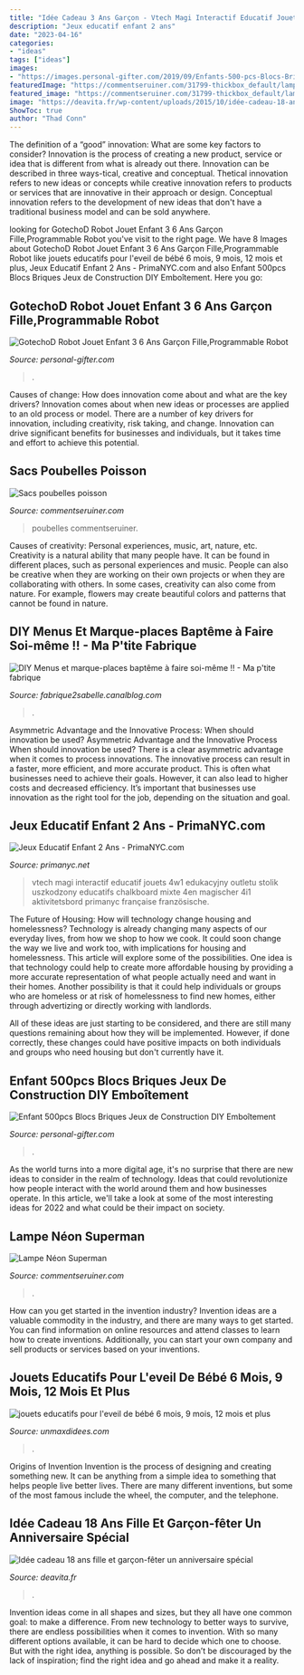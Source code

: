```yaml
---
title: "Idée Cadeau 3 Ans Garçon - Vtech Magi Interactif Educatif Jouets 4w1 Edukacyjny Outletu Stolik Uszkodzony Educatifs Chalkboard Mixte 4en Magischer 4i1 Aktivitetsbord Primanyc Française Französische"
description: "Jeux educatif enfant 2 ans"
date: "2023-04-16"
categories:
- "ideas"
tags: ["ideas"]
images:
- "https://images.personal-gifter.com/2019/09/Enfants-500-pcs-Blocs-Briques-Jeux-de-Construction-DIY-Embotement-en-Plastique-Disque-Ensemble-Jigsaw-Puzzle-3D-Jouet-Educatif-Crativit-Cadeau-de-Nol-Anniversaire-pour-Garon-Fille-Age-3-6-Ans-0-1.jpg"
featuredImage: "https://commentseruiner.com/31799-thickbox_default/lampe-neon-superman.jpg"
featured_image: "https://commentseruiner.com/31799-thickbox_default/lampe-neon-superman.jpg"
image: "https://deavita.fr/wp-content/uploads/2015/10/idée-cadeau-18-ans-gamme-lait-corporal-huiles-essentielles.jpg"
ShowToc: true
author: "Thad Conn"
---
```



The definition of a “good” innovation: What are some key factors to consider?
Innovation is the process of creating a new product, service or idea that is different from what is already out there. Innovation can be described in three ways-tical, creative and conceptual. Thetical innovation refers to new ideas or concepts while creative innovation refers to products or services that are innovative in their approach or design. Conceptual innovation refers to the development of new ideas that don't have a traditional business model and can be sold anywhere.

	

		
looking for GotechoD Robot Jouet Enfant 3 6 Ans Garçon Fille,Programmable Robot you've visit to the right page. We have 8 Images about GotechoD Robot Jouet Enfant 3 6 Ans Garçon Fille,Programmable Robot like jouets educatifs pour l&#039;eveil de bébé 6 mois, 9 mois, 12 mois et plus, Jeux Educatif Enfant 2 Ans - PrimaNYC.com and also Enfant 500pcs Blocs Briques Jeux de Construction DIY Emboîtement. Here you go:
		
    
## GotechoD Robot Jouet Enfant 3 6 Ans Garçon Fille,Programmable Robot

<img loading=lazy src="https://images.personal-gifter.com/2019/10/GotechoD-Jouet-Robot-tlcommand-pour-Enfant-Intelligent-Robot-programmable-radiocommand-Jouet-Enfant-3-10-Ans-garon-Fille-Cadeau-Anniversaire-Nol-Nouvel-an-0-4.jpg" onerror="this.onerror=null;this.src='https://tse3.mm.bing.net/th?id=OIP.bjxAbkCbOYSwaUakUxefUAHaHa&amp;pid=15.1';" alt="GotechoD Robot Jouet Enfant 3 6 Ans Garçon Fille,Programmable Robot">

_Source: personal-gifter.com_

>. 

	

Causes of change: How does innovation come about and what are the key drivers?
Innovation comes about when new ideas or processes are applied to an old process or model. There are a number of key drivers for innovation, including creativity, risk taking, and change. Innovation can drive significant benefits for businesses and individuals, but it takes time and effort to achieve this potential.

    
## Sacs Poubelles Poisson

<img loading=lazy src="https://commentseruiner.com/11093-thickbox_default/sacs-poubelles-poisson.jpg" onerror="this.onerror=null;this.src='https://tse3.mm.bing.net/th?id=OIP.IDM-VL0UiWMAUV0DMm0oqgHaHa&amp;pid=15.1';" alt="Sacs poubelles poisson">

_Source: commentseruiner.com_

>poubelles commentseruiner. 

	

Causes of creativity: Personal experiences, music, art, nature, etc.
Creativity is a natural ability that many people have. It can be found in different places, such as personal experiences and music. People can also be creative when they are working on their own projects or when they are collaborating with others. In some cases, creativity can also come from nature. For example, flowers may create beautiful colors and patterns that cannot be found in nature.

    
## DIY Menus Et Marque-places Baptême à Faire Soi-même !! - Ma P&#039;tite Fabrique

<img loading=lazy src="https://p9.storage.canalblog.com/93/65/893330/99097634.jpg" onerror="this.onerror=null;this.src='https://tse3.mm.bing.net/th?id=OIP.1Sx6ZbkQ4qTP_BcW7wcnFQHaFz&amp;pid=15.1';" alt="DIY Menus et marque-places baptême à faire soi-même !! - Ma p&#039;tite fabrique">

_Source: fabrique2sabelle.canalblog.com_

>. 

	

Asymmetric Advantage and the Innovative Process: When should innovation be used?
Asymmetric Advantage and the Innovative Process
When should innovation be used? There is a clear asymmetric advantage when it comes to process innovations. The innovative process can result in a faster, more efficient, and more accurate product. This is often what businesses need to achieve their goals. However, it can also lead to higher costs and decreased efficiency. It’s important that businesses use innovation as the right tool for the job, depending on the situation and goal.

    
## Jeux Educatif Enfant 2 Ans - PrimaNYC.com

<img loading=lazy src="https://primanyc.net/wp-content/uploads/2020/03/jouets-educatifs-jeux-dapprentissage-electroniques-vtech-encequiconcerne-jeux-educatif-enfant-2-ans.jpg" onerror="this.onerror=null;this.src='https://tse2.mm.bing.net/th?id=OIP.NtY6Ll6oTfnZCIvEhICFDwHaHa&amp;pid=15.1';" alt="Jeux Educatif Enfant 2 Ans - PrimaNYC.com">

_Source: primanyc.net_

>vtech magi interactif educatif jouets 4w1 edukacyjny outletu stolik uszkodzony educatifs chalkboard mixte 4en magischer 4i1 aktivitetsbord primanyc française französische. 

	

The Future of Housing: How will technology change housing and homelessness?
Technology is already changing many aspects of our everyday lives, from how we shop to how we cook. It could soon change the way we live and work too, with implications for housing and homelessness. This article will explore some of the possibilities. 
One idea is that technology could help to create more affordable housing by providing a more accurate representation of what people actually need and want in their homes. Another possibility is that it could help individuals or groups who are homeless or at risk of homelessness to find new homes, either through advertizing or directly working with landlords. 

All of these ideas are just starting to be considered, and there are still many questions remaining about how they will be implemented. However, if done correctly, these changes could have positive impacts on both individuals and groups who need housing but don't currently have it.

    
## Enfant 500pcs Blocs Briques Jeux De Construction DIY Emboîtement

<img loading=lazy src="https://images.personal-gifter.com/2019/09/Enfants-500-pcs-Blocs-Briques-Jeux-de-Construction-DIY-Embotement-en-Plastique-Disque-Ensemble-Jigsaw-Puzzle-3D-Jouet-Educatif-Crativit-Cadeau-de-Nol-Anniversaire-pour-Garon-Fille-Age-3-6-Ans-0-1.jpg" onerror="this.onerror=null;this.src='https://tse3.mm.bing.net/th?id=OIP.tTDBjMilJy-jb2XBLeT6iQHaHY&amp;pid=15.1';" alt="Enfant 500pcs Blocs Briques Jeux de Construction DIY Emboîtement">

_Source: personal-gifter.com_

>. 

	

As the world turns into a more digital age, it's no surprise that there are new ideas to consider in the realm of technology. Ideas that could revolutionize how people interact with the world around them and how businesses operate. In this article, we'll take a look at some of the most interesting ideas for 2022 and what could be their impact on society.

    
## Lampe Néon Superman

<img loading=lazy src="https://commentseruiner.com/31799-thickbox_default/lampe-neon-superman.jpg" onerror="this.onerror=null;this.src='https://tse4.mm.bing.net/th?id=OIP.W1aI22n4hfxiIgXqJfK8pgHaId&amp;pid=15.1';" alt="Lampe Néon Superman">

_Source: commentseruiner.com_

>. 

	

How can you get started in the invention industry?
Invention ideas are a valuable commodity in the industry, and there are many ways to get started. You can find information on online resources and attend classes to learn how to create inventions. Additionally, you can start your own company and sell products or services based on your inventions.

    
## Jouets Educatifs Pour L&#039;eveil De Bébé 6 Mois, 9 Mois, 12 Mois Et Plus

<img loading=lazy src="https://www.unmaxdidees.com/wp-content/uploads/2019/07/coussin-bébé-tapis-deveil-deveil-évolutif-idée-cadeau-naissance-3-mois-6-mois-9-mois-1-an-585x585.jpg" onerror="this.onerror=null;this.src='https://tse3.mm.bing.net/th?id=OIP.0bKZ0vCKI1ZWJZ03Nodm9gHaHa&amp;pid=15.1';" alt="jouets educatifs pour l&#039;eveil de bébé 6 mois, 9 mois, 12 mois et plus">

_Source: unmaxdidees.com_

>. 

	

Origins of Invention
Invention is the process of designing and creating something new. It can be anything from a simple idea to something that helps people live better lives. There are many different inventions, but some of the most famous include the wheel, the computer, and the telephone.

    
## Idée Cadeau 18 Ans Fille Et Garçon-fêter Un Anniversaire Spécial

<img loading=lazy src="https://deavita.fr/wp-content/uploads/2015/10/idée-cadeau-18-ans-gamme-lait-corporal-huiles-essentielles.jpg" onerror="this.onerror=null;this.src='https://tse4.mm.bing.net/th?id=OIP.tQUO0v0giwmC6-yIJeRFwwHaHa&amp;pid=15.1';" alt="Idée cadeau 18 ans fille et garçon-fêter un anniversaire spécial">

_Source: deavita.fr_

>. 

	

Invention ideas come in all shapes and sizes, but they all have one common goal: to make a difference. From new technology to better ways to survive, there are endless possibilities when it comes to invention. With so many different options available, it can be hard to decide which one to choose. But with the right idea, anything is possible. So don’t be discouraged by the lack of inspiration; find the right idea and go ahead and make it a reality.

